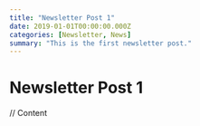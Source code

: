 ```yaml
---
title: "Newsletter Post 1"
date: 2019-01-01T00:00:00.000Z
categories: [Newsletter, News]
summary: "This is the first newsletter post."
---
```

# Newsletter Post 1

// Content 